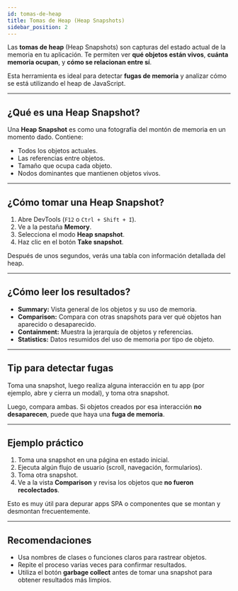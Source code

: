 ```yaml
---
id: tomas-de-heap
title: Tomas de Heap (Heap Snapshots)
sidebar_position: 2
---
```


Las **tomas de heap** (Heap Snapshots) son capturas del estado actual de la memoria en tu aplicación. Te permiten ver **qué objetos están vivos**, **cuánta memoria ocupan**, y **cómo se relacionan entre sí**.

Esta herramienta es ideal para detectar **fugas de memoria** y analizar cómo se está utilizando el heap de JavaScript.

---

##  ¿Qué es una Heap Snapshot?

Una **Heap Snapshot** es como una fotografía del montón de memoria en un momento dado. Contiene:
- Todos los objetos actuales.
- Las referencias entre objetos.
- Tamaño que ocupa cada objeto.
- Nodos dominantes que mantienen objetos vivos.

---

##  ¿Cómo tomar una Heap Snapshot?

1. Abre DevTools (`F12` o `Ctrl + Shift + I`).
2. Ve a la pestaña **Memory**.
3. Selecciona el modo **Heap snapshot**.
4. Haz clic en el botón **Take snapshot**.

Después de unos segundos, verás una tabla con información detallada del heap.

---

##  ¿Cómo leer los resultados?

- **Summary:** Vista general de los objetos y su uso de memoria.
- **Comparison:** Compara con otras snapshots para ver qué objetos han aparecido o desaparecido.
- **Containment:** Muestra la jerarquía de objetos y referencias.
- **Statistics:** Datos resumidos del uso de memoria por tipo de objeto.

---

##  Tip para detectar fugas

Toma una snapshot, luego realiza alguna interacción en tu app (por ejemplo, abre y cierra un modal), y toma otra snapshot.

Luego, compara ambas. Si objetos creados por esa interacción **no desaparecen**, puede que haya una **fuga de memoria**.

---

##  Ejemplo práctico

1. Toma una snapshot en una página en estado inicial.
2. Ejecuta algún flujo de usuario (scroll, navegación, formularios).
3. Toma otra snapshot.
4. Ve a la vista **Comparison** y revisa los objetos que **no fueron recolectados**.

Esto es muy útil para depurar apps SPA o componentes que se montan y desmontan frecuentemente.

---

##  Recomendaciones

- Usa nombres de clases o funciones claros para rastrear objetos.
- Repite el proceso varias veces para confirmar resultados.
- Utiliza el botón **garbage collect** antes de tomar una snapshot para obtener resultados más limpios.



